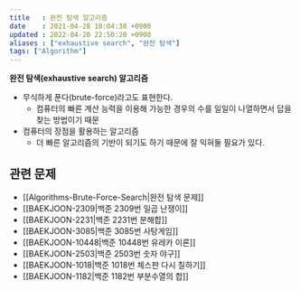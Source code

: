 ```yaml
---
title   : 완전 탐색 알고리즘
date    : 2021-04-28 10:04:38 +0900
updated : 2022-04-20 22:50:20 +0900
aliases : ["exhaustive search", "완전 탐색"]
tags: ["Algorithm"]
---
```

**완전 탐색(exhaustive search) 알고리즘**
- 무식하게 푼다(brute-force)라고도 표현한다.  
	- 컴퓨터의 빠른 계산 능력을 이용해 가능한 경우의 수를 일일이 나열하면서 답을 찾는 방법이기 때문  
- 컴퓨터의 장점을 활용하는 알고리즘
	- 더 빠른 알고리즘의 기반이 되기도 하기 때문에 잘 익혀둘 필요가 있다.  

## 관련 문제
- [[Algorithms-Brute-Force-Search|완전 탐색 문제]]
- [[BAEKJOON-2309|백준 2309번 일곱 난쟁이]]
- [[BAEKJOON-2231|백준 2231번 분해합]]
- [[BAEKJOON-3085|백준 3085번 사탕게임]]
- [[BAEKJOON-10448|백준 10448번 유레카 이론]]
- [[BAEKJOON-2503|백준 2503번 숫자 야구]]
- [[BAEKJOON-1018|백준 1018번 체스판 다시 칠하기]]
- [[BAEKJOON-1182|백준 1182번 부분수열의 합]]
